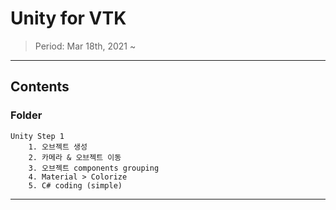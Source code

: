 # Unity for VTK
> Period: Mar 18th, 2021 ~
***

## Contents
### Folder
	Unity Step 1
		1. 오브젝트 생성
		2. 카메라 & 오브젝트 이동
		3. 오브젝트 components grouping
		4. Material > Colorize
		5. C# coding (simple)
***
